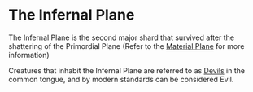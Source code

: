 # The Infernal Plane
The Infernal Plane is the second major shard that survived after the shattering of the Primordial Plane (Refer to the [Material Plane](Material_Plane.md) for more information)

Creatures that inhabit the Infernal Plane are referred to as [Devils](/Creatures/Devils.md) in the common tongue, and by modern standards can be considered Evil.
